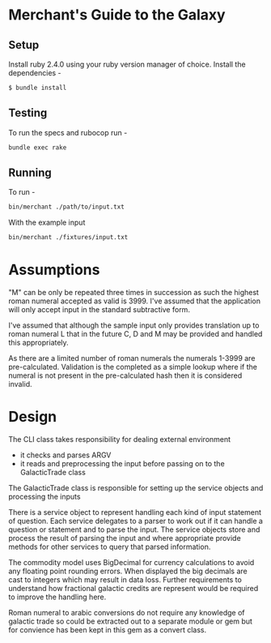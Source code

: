 # Merchant's Guide to the Galaxy

## Setup

Install ruby 2.4.0 using your ruby version manager of choice. Install the dependencies -
```sh
$ bundle install
```

## Testing

To run the specs and rubocop run -
```sh
bundle exec rake
```

## Running

To run -
```sh
bin/merchant ./path/to/input.txt
```

With the example input
```sh
bin/merchant ./fixtures/input.txt
```

# Assumptions
"M" can be only be repeated three times in succession as such the highest roman
numeral accepted as valid is 3999. I've assumed that the application will only
accept input in the standard subtractive form.

I've assumed that although the sample input only provides translation up to
roman numeral L that in the future C, D and M may be provided and handled this
appropriately.

As there are a limited number of roman numerals the numerals 1-3999 are
pre-calculated. Validation is the completed as a simple lookup where if the
numeral is not present in the pre-calculated hash then it is considered
invalid.

# Design
The CLI class takes responsibility for dealing external environment
  * it checks and parses ARGV
  * it reads and preprocessing the input before passing on to the GalacticTrade class

The GalacticTrade class is responsible for setting up the service objects and
processing the inputs

There is a service object to represent handling each kind of input statement of
question. Each service delegates to a parser to work out if it can handle a
question or statement and to parse the input. The service objects store and
process the result of parsing the input and where appropriate provide methods
for other services to query that parsed information.

The commodity model uses BigDecimal for currency calculations to avoid any
floating point rounding errors. When displayed the big decimals are cast to
integers which may result in data loss. Further requirements to understand how
fractional galactic credits are represent would be required to improve the handling here.

Roman numeral to arabic conversions do not require any knowledge of galactic
trade so could be extracted out to a separate module or gem but for convience
has been kept in this gem as a convert class.

